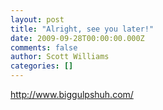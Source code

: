 ```yaml
---
layout: post
title: "Alright, see you later!"
date: 2009-09-28T00:00:00.000Z
comments: false
author: Scott Williams
categories: []
---
```

<a href="http://www.biggulpshuh.com/">http://www.biggulpshuh.com/</a>